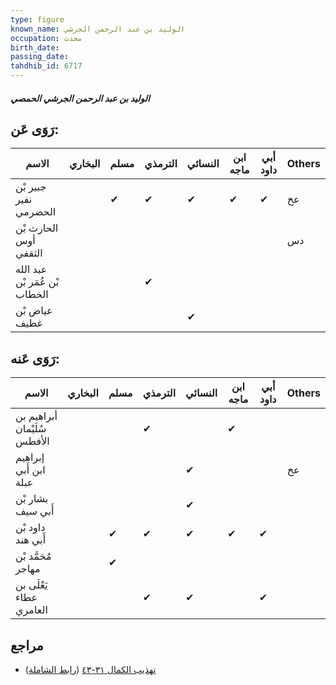 ```yaml
---
type: figure
known_name: الوليد بن عبد الرحمن الجرشي
occupation: محدث
birth_date:
passing_date:
tahdhib_id: 6717
---
```

##### الوليد بن عبد الرحمن الجرشي الحمصي

## رَوَى عَن:
| الاسم                         | البخاري | مسلم | الترمذي | النسائي | ابن ماجه | أبي داود | Others |
| ----------------------------- | ------- | ---- | ------- | ------- | -------- | -------- | ------ |
| جبير بْن نفير الحضرمي         |         | ✔    | ✔       | ✔       | ✔        | ✔        | عخ     |
| الحارث بْن أوس الثقفي         |         |      |         |         |          |          | دس     |
| عبد الله بْن عُمَر بْن الخطاب |         |      | ✔       |         |          |          |        |
| عياض بْن غطيف                 |         |      |         | ✔       |          |          |        |
## رَوَى عَنه:
| الاسم                       | البخاري | مسلم | الترمذي | النسائي | ابن ماجه | أبي داود | Others |
| --------------------------- | ------- | ---- | ------- | ------- | -------- | -------- | ------ |
| أبراهيم بن سُلَيْمان الأفطس |         |      | ✔       |         | ✔        |          |        |
| إبراهيم ابن أَبي عبلة       |         |      |         | ✔       |          |          | عخ     |
| بشار بْن أَبي سيف           |         |      |         | ✔       |          |          |        |
| داود بْن أَبي هند           |         | ✔    | ✔       | ✔       | ✔        | ✔        |        |
| مُحَمَّد بْن مهاجر          |         | ✔    |         |         |          |          |        |
| يَعْلَى بن عطاء العامري     |         |      | ✔       | ✔       |          | ✔        |        |
## مراجع
- [تهذيب الكمال ٣١-٤٣](obsidian://open?vault=Tahdhib-al-Kamal&file=Figures/٦٧١٧-الوليد%20بن%20عبد%20الرحمن%20الجرشي%20الحمصي) ([رابط الشاملة](https://shamela.ws/book/3722/16591))